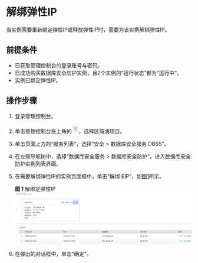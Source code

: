 # 解绑弹性IP<a name="ZH-CN_TOPIC_0111166438"></a>

当实例需要重新绑定弹性IP或释放弹性IP时，需要为该实例解绑弹性IP。

## 前提条件<a name="section26173815151056"></a>

-   已获取管理控制台的登录账号与密码。
-   已成功购买数据库安全防护实例，且2个实例的“运行状态“都为“运行中“。
-   实例已绑定弹性IP。

## 操作步骤<a name="section59621770151056"></a>

1.  登录管理控制台。
2.  单击管理控制台左上角的![](figures/项目.png)，选择区域或项目。
3.  单击页面上方的“服务列表“，选择“安全  \>  数据库安全服务 DBSS“。
4.  在左侧导航树中，选择“数据库安全服务  \>  数据库安全防护“，进入数据库安全防护实例列表界面。
5.  在需要解绑弹性IP的实例页面框中，单击“解绑 EIP“，如[图1](#fig47310583537)所示。

    **图 1**  解绑定弹性IP<a name="fig47310583537"></a>  
    ![](figures/解绑定弹性IP.png "解绑定弹性IP")

6.  在弹出的对话框中，单击“确定“。

